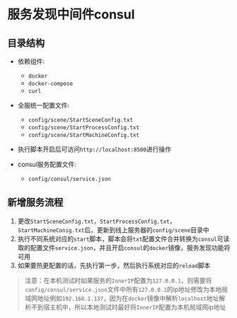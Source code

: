 # 服务发现中间件consul

## 目录结构

- 依赖组件:
    * `docker` 
    * `docker-compose` 
    * `curl`

- 全服统一配置文件:
    * `config/scene/StartSceneConfig.txt`
    * `config/scene/StartProcessConfig.txt`
    * `config/scene/StartMachineConfig.txt`

- 执行脚本开启后可访问`http://localhost:8500`进行操作

- consul服务配置文件:
    * `config/consul/service.json`

## 新增服务流程
1. 更改`StartSceneConfig.txt`，`StartProcessConfig.txt`，`StartMachineConig.txt`后，更新到线上服务器的`config/scene`目录中
2. 执行不同系统对应的`start`脚本，脚本会将`txt`配置文件合并转换为`consul`可读取的配置文件`service.json`，并且开启`consul`的`docker`镜像，服务发现功能将可用
3. 如果要热更配置的话，先执行第一步，然后执行系统对应的`reload`脚本
> 注意：在本机测试时如果服务的`InnerIP`配置为`127.0.0.1`，则需要将`config/consul/service.json`文件中所有`127.0.0.1`的ip地址修改为本地局域网地址例如`192.168.1.137`，因为在`docker`镜像中解析`localhost`地址解析不到宿主机中，所以本地测试时最好将`InnerIP`配置为本机局域网ip地址